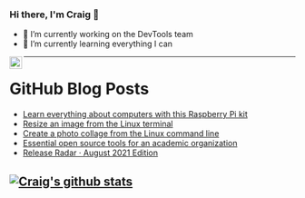 ### Hi there, I'm Craig 👋

<!--
**CraigTeelFugro/CraigTeelFugro** is a ✨ _special_ ✨ repository because its `README.md` (this file) appears on your GitHub profile.

Here are some ideas to get you started:
-->

- 🔭 I’m currently working on the DevTools team
- 🌱 I’m currently learning everything I can

[<img align="left" alt="Craig Teel | LinkedIn" width="22px" src="https://cdn.jsdelivr.net/npm/simple-icons@v3/icons/linkedin.svg" />][linkedin]

---

# GitHub Blog Posts

<!-- BLOG-POST-LIST:START -->
- [Learn everything about computers with this Raspberry Pi kit](https://opensource.com/article/21/9/raspberry-pi-crowpi2)
- [Resize an image from the Linux terminal](https://opensource.com/article/21/9/resize-image-linux)
- [Create a photo collage from the Linux command line](https://opensource.com/article/21/9/photo-montage-imagemagick)
- [Essential open source tools for an academic organization](https://opensource.com/article/21/9/open-source-tools-ospo)
- [Release Radar · August 2021 Edition](https://github.blog/2021-09-03-release-radar-aug-2021/)
<!-- BLOG-POST-LIST:END -->

## [![Craig's github stats](https://github-readme-stats.vercel.app/api?username=craigteelfugro)](https://github.com/anuraghazra/github-readme-stats)


[linkedin]: https://linkedin.com/in/craig-teel-b8786771
